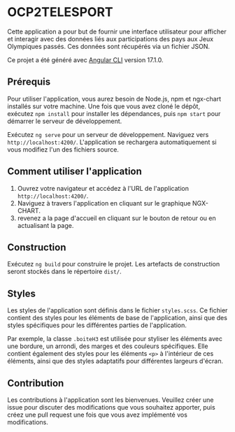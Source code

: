 # OCP2TELESPORT
Cette application a pour but de fournir une interface utilisateur pour afficher et interagir avec des données liés aux participations des pays aux Jeux Olympiques passés. Ces données sont récupérés via un fichier JSON.

Ce projet a été généré avec [Angular CLI](https://github.com/angular/angular-cli) version 17.1.0.

## Prérequis
Pour utiliser l'application, vous aurez besoin de Node.js, npm et ngx-chart installés sur votre machine. Une fois que vous avez cloné le dépôt, exécutez `npm install` pour installer les dépendances, puis `npm start` pour démarrer le serveur de développement.

Exécutez `ng serve` pour un serveur de développement. Naviguez vers `http://localhost:4200/`. L'application se rechargera automatiquement si vous modifiez l'un des fichiers source.

## Comment utiliser l'application
1. Ouvrez votre navigateur et accédez à l'URL de l'application `http://localhost:4200/`.
2. Naviguez à travers l'application en cliquant sur le graphique NGX-CHART.
3. revenez a la page d'accueil en cliquant sur le bouton de retour ou en actualisant la page.

## Construction
Exécutez `ng build` pour construire le projet. Les artefacts de construction seront stockés dans le répertoire `dist/`.

## Styles

Les styles de l'application sont définis dans le fichier `styles.scss`. Ce fichier contient des styles pour les éléments de base de l'application, ainsi que des styles spécifiques pour les différentes parties de l'application.

Par exemple, la classe `.boiteH3` est utilisée pour styliser les éléments avec une bordure, un arrondi, des marges et des couleurs spécifiques. Elle contient également des styles pour les éléments `<p>` à l'intérieur de ces éléments, ainsi que des styles adaptatifs pour différentes largeurs d'écran.

## Contribution
Les contributions à l'application sont les bienvenues. Veuillez créer une issue pour discuter des modifications que vous souhaitez apporter, puis créez une pull request une fois que vous avez implémenté vos modifications.
